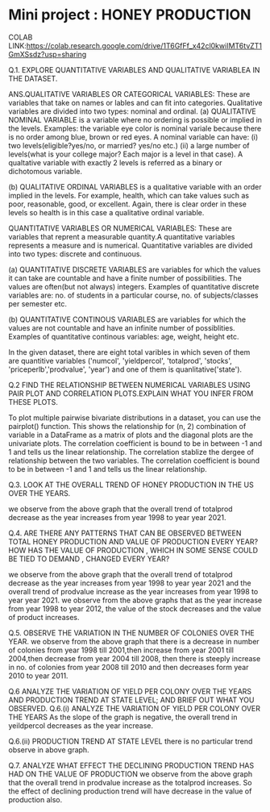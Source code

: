 # Mini project : HONEY PRODUCTION

COLAB LINK:https://colab.research.google.com/drive/1T6GfFf_x42cl0kwiIMT6tvZT1GmXSsdz?usp=sharing

Q.1. EXPLORE QUANTITATIVE VARIABLES AND QUALITATIVE VARIABLEA IN THE DATASET.

ANS.QUALITATIVE VARIABLES OR CATEGORICAL VARIABLES: These are variables that take on names or lables and can fit into categories. Qualitative variables are divided into two types: nominal and ordinal. (a) QUALITATIVE NOMINAL VARIABLE is a variable where no ordering is possible or implied in the levels. Examples: the variable eye color is nominal variale because there is no order among blue, brown or red eyes. A nominal variable can have: (i) two levels(eligible?yes/no, or married? yes/no etc.) (ii) a large number of levels(what is your college major? Each major is a level in that case). A qualtative variable with exactly 2 levels is referred as a binary or dichotomous variable.

(b) QUALITATIVE ORDINAL VARIABLES is a qualitative variable with an order implied in the levels. For example, health, which can take values such as poor, reasonable, good, or excellent. Again, there is clear order in these levels so health is in this case a qualitative ordinal variable.

QUANTITATIVE VARIABLES OR NUMERICAL VARIABLES: These are variables that reprent a measurable quantity.A quantitative variables represents a measure and is numerical. Quantitative variables are divided into two types: discrete and continuous.

(a) QUANTITATIVE DISCRETE VARIABLES are variables for which the values it can take are countable and have a finite number of possibilities. The values are often(but not always) integers. Examples of quantitative discrete variables are: no. of students in a particular course, no. of subjects/classes per semester etc.

(b) QUANTITATIVE CONTINOUS VARIABLES are variables for which the values are not countable and have an infinite number of possiblities. Examples of quantitative continous variables: age, weight, height etc.

In the given dataset, there are eight total varibles in which seven of them are quantitive variables ('numcol', 'yieldpercol', 'totalprod', 'stocks', 'priceperlb','prodvalue', 'year') and one of them is quanlitative('state').


Q.2 FIND THE RELATIONSHIP BETWEEN NUMERICAL VARIABLES USING PAIR PLOT AND CORRELATION PLOTS.EXPLAIN WHAT YOU INFER FROM THESE PLOTS.

To plot multiple pairwise bivariate distributions in a dataset, you can use the pairplot() function. This shows the relationship for (n, 2) combination of variable in a DataFrame as a matrix of plots and the diagonal plots are the univariate plots.
The correlation coefficient is bound to be in between -1 and 1 and tells us the linear relationship.
The correlation stablize the dergee of relationship between the two variables. The correlation coefficient is bound to be in between -1 and 1 and tells us the linear relationship.


Q.3. LOOK AT THE OVERALL TREND OF HONEY PRODUCTION IN THE US OVER THE YEARS.

we observe from the above graph that the overall trend of totalprod decrease as the year increases from year 1998 to year year 2021.

Q.4. ARE THERE ANY PATTERNS THAT CAN BE OBSERVED BETWEEN TOTAL HONEY PRODUCTION AND VALUE OF PRODUCTION EVERY YEAR?HOW HAS THE VALUE OF PRODUCTION , WHICH IN SOME SENSE COULD BE TIED TO DEMAND , CHANGED EVERY YEAR?

we observe from the above graph that the overall trend of totalprod decrease as the year increases from year 1998 to year year 2021 and the overall trend of prodvalue increase as the year increases from year 1998 to year year 2021.
we observe from the above graphs that as the year increase from year 1998 to year 2012, the value of the stock decreases and the value of product increases.


Q.5. OBSERVE THE VARIATION IN THE NUMBER OF COLONIES OVER THE YEAR.
we observe from the above graph that there is a decrease in number of colonies from year 1998 till 2001,then increase from year 2001 till 2004,then decrease from year 2004 till 2008, then there is steeply increase in no. of colonies from year 2008 till 2010 and then decreases form year 2010 to year 2011.

Q.6 ANALYZE THE VARIATION OF YIELD PER COLONY OVER THE YEARS AND PRODUCTION TREND AT STATE LEVEL; AND BRIEF OUT WHAT YOU OBSERVED.
Q.6.(i) ANALYZE THE VARIATION OF YIELD PER COLONY OVER THE YEARS
As the slope of the graph is negative, the overall trend in yeildpercol decreases as the year increase.

Q.6.(ii) PRODUCTION TREND AT STATE LEVEL
there is no particular trend observe in above graph.

Q.7. ANALYZE WHAT EFFECT THE DECLINING PRODUCTION TREND HAS HAD ON THE VALUE OF PRODUCTION
we observe from the above graph that the overall trend in prodvalue increase as the totalprod increases. So the effect of declining production trend will have decrease in the value of production also.

